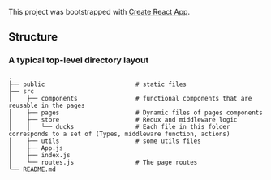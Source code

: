 This project was bootstrapped with [Create React App](https://github.com/facebook/create-react-app).

## Structure

### A typical top-level directory layout

    .
    ├── public                         # static files
    ├── src
    │    ├── components                # functional components that are reusable in the pages
    │    ├── pages                     # Dynamic files of pages components
    │    ├── store                     # Redux and middleware logic
    │    │   └── ducks                 # Each file in this folder corresponds to a set of (Types, middleware function, actions)
    │    ├── utils                     # some utils files
    │    ├── App.js                    
    │    ├── index.js                  
    │    └── routes.js                 # The page routes
    └── README.md


